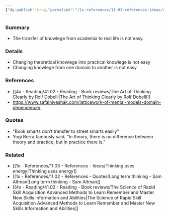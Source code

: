 ```yaml
---
{"dg-publish":true,"permalink":"/1x-references/11-03-references-ideas/domain-dependence/","title":"Domain dependence"}
---
```



### Summary
- The transfer of knowlege from academia to real life is not easy.

### Details
- Changing theoretical knowlege into practical knowlege is not easy
- Changing knowlege from one domain to another is not easy

### References
- [[4x - Reading/41.02 - Reading - Book reviews/The Art of Thinking Clearly by Rolf Dobelli\|The Art of Thinking Clearly by Rolf Dobelli]]
- https://www.safalniveshak.com/latticework-of-mental-models-domain-dependence/

### Quotes
-  "Book smarts don’t transfer to street smarts easily"
- Yogi Berra famously said, “In theory, there is no difference between theory and practice, but in practice there is.”

### Related
- [[1x - References/11.03 - References - Ideas/Thinking uses energy\|Thinking uses energy]]
- [[1x - References/11.02 - References - Quotes/Long term thinking - Sam Altman\|Long term thinking - Sam Altman]]
- [[4x - Reading/41.02 - Reading - Book reviews/The Science of Rapid Skill Acquisition Advanced Methods to Learn Remember and Master New Skills Information and Abilities\|The Science of Rapid Skill Acquisition Advanced Methods to Learn Remember and Master New Skills Information and Abilities]]